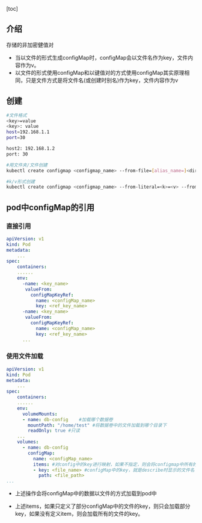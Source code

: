 [toc]

## 介绍

存储的非加密健值对

* 当以文件的形式生成configMap时，configMap会以文件名作为key，文件内容作为v。
* 以文件的形式使用configMap和以键值对的方式使用configMap其实原理相同，只是文件方式是将文件名(或创建时别名)作为key，文件内容作为v

## 创建

```bash
#文件格式
<key>=value
<key>: value
host=192.168.1.1
port=30

host2: 192.168.1.2
port: 30

#用文件夹/文件创建
kubectl create configmap <configmap_name> --from-file=[alias_name=]<dir_path/file_path>

#k/v形式创建
kubectl create configmap <configmap_name> --from-literal=<k>=<v> --from-literal=<k2>=<v2> ...
```

## pod中configMap的引用

### 直接引用

```yaml
apiVersion: v1
kind: Pod
metadata:
	...
spec:
	containers:
	......
	env:
	  -name: <key_name>
	   valueFrom:
	   	 configMapKeyRef:
	   	   name: <configMap_name>
	   	   key: <ref_key_name>
	  -name: <key_name>
	   valueFrom:
	   	 configMapKeyRef:
	   	   name: <configMap_name>
	   	   key: <ref_key_name>
	  ...
```

### 使用文件加载 

```yaml
apiVersion: v1
kind: Pod
metadata:
	...
spec:
	containers:
	......
	env:
	  volumeMounts:
	  - name: db-config    #加载哪个数据卷
	    mountPath: "/home/test" #将数据卷中的文件加载到哪个目录下
	    readOnly: true #只读
 	...
	volumes:
	  - name: db-config
	    configMap:
	      name: <configMap_name>
	      items: #对config中的key进行映射，如果不指定，则会将configmap中所有的key全部转换为对应的同名文件
	      - key: <file_name> #configMap中的key，就是describe时显示的文件名
	        path: <file_path>
...
```

* 上述操作会将configMap中的数据以文件的方式加载到pod中

* 上述items，如果只定义了部分configMap中的文件的key，则只会加载部分key，如果没有定义item，则会加载所有的文件的key。